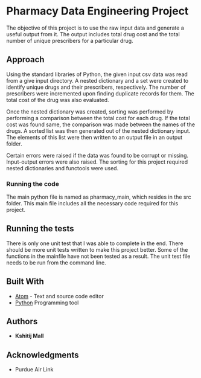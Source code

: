 # Pharmacy Data Engineering Project

The objective of this project is to use the raw input data and generate a useful output from it. The output includes total drug cost and the total number of unique prescribers for a particular drug.

## Approach

Using the standard libraries of Python, the given input csv data was read from a give input directory. A nested dictionary and a set were created to identify unique drugs and their prescribers, respectively. The number of prescribers were incremented upon finding duplicate records for them. The total cost of the drug was also evaluated.

Once the nested dictionary was created, sorting was performed by performing a comparison between the total cost for each drug. If the total cost was found same, the comparison was made between the names of the drugs. A sorted list was then generated out of the nested dictionary input. The elements of this list were then written to an output file in an output folder.

Certain errors were raised if the data was found to be corrupt or missing. Input-output errors were also raised. The sorting for this project required nested dictionaries and functools were used.

### Running the code

The main python file is named as pharmacy_main, which resides in the src folder. This main file includes all the necessary code required for this project.

## Running the tests

There is only one unit test that I was able to complete in the end. There should be more unit tests written to make this project better. Some of the functions in the mainfile have not been tested as a result. The unit test file needs to be run from the command line.

## Built With

* [Atom](https://atom.io/) - Text and source code editor
* [Python](https://www.python.org/) Programming tool

## Authors

* **Kshitij Mall**

## Acknowledgments

* Purdue Air Link
